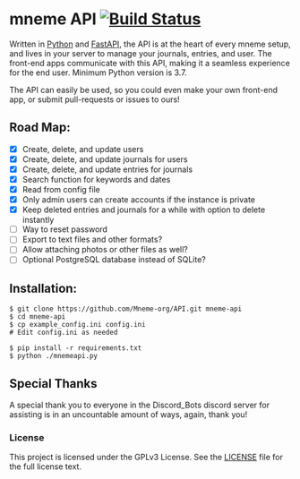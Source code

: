 # mneme API [![Build Status](https://travis-ci.com/Mneme-org/API.svg?branch=master)](https://travis-ci.com/Mneme-org/API)

Written in [Python](https://www.python.org/) and [FastAPI](https://fastapi.tiangolo.com/), the API is at the heart of every mneme setup, and lives in your server to manage your journals, entries, and user. The front-end apps communicate with this API, making it a seamless experience for the end user. Minimum Python version is 3.7.

The API can easily be used, so you could even make your own front-end app, or submit pull-requests or issues to ours!


## Road Map:
* [x] Create, delete, and update users
* [x] Create, delete, and update journals for users
* [x] Create, delete, and update entries for journals
* [x] Search function for keywords and dates
* [x] Read from config file
* [x] Only admin users can create accounts if the instance is private 
* [x] Keep deleted entries and journals for a while with option to delete instantly
* [ ] Way to reset password
* [ ] Export to text files and other formats?
* [ ] Allow attaching photos or other files as well?
* [ ] Optional PostgreSQL database instead of SQLite?

## Installation:
```shell script
$ git clone https://github.com/Mneme-org/API.git mneme-api
$ cd mneme-api
$ cp example_config.ini config.ini
# Edit config.ini as needed 

$ pip install -r requirements.txt
$ python ./mnemeapi.py
```
 
 ## Special Thanks
 A special thank you to everyone in the Discord_Bots discord server for assisting is in an uncountable amount of ways, again, thank you!
 
 
 ### License
 This project is licensed under the GPLv3 License. See the [LICENSE](https://github.com/Mneme-org/mneme-server/blob/master/LICENSE) file for the full license text.
